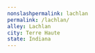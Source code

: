 ```yaml
---
﻿nonslashpermalink: lachlan
permalink: /lachlan/
alley: Lachlan
city: Terre Haute
state: Indiana
---
```

